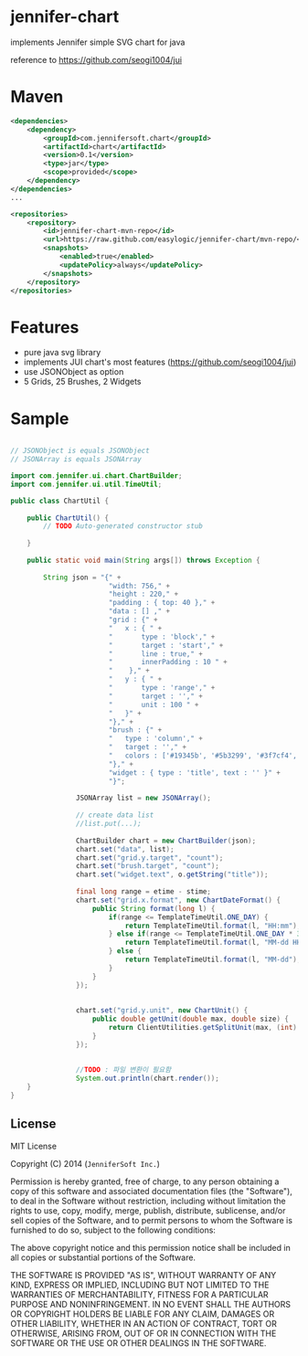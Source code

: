 jennifer-chart
==============

implements Jennifer simple SVG chart for java

reference to https://github.com/seogi1004/jui


# Maven 
```xml
<dependencies>
    <dependency>
        <groupId>com.jennifersoft.chart</groupId>
        <artifactId>chart</artifactId>
        <version>0.1</version>
        <type>jar</type>
        <scope>provided</scope>			
    </dependency>
</dependencies>	
...

<repositories>
    <repository>
        <id>jennifer-chart-mvn-repo</id>
        <url>https://raw.github.com/easylogic/jennifer-chart/mvn-repo/</url>
        <snapshots>
            <enabled>true</enabled>
            <updatePolicy>always</updatePolicy>
        </snapshots>
    </repository>
</repositories>	

```

# Features
* pure java svg library
* implements JUI chart's most features (https://github.com/seogi1004/jui)
* use JSONObject as option 
* 5 Grids, 25 Brushes, 2 Widgets 


# Sample 
```java

// JSONObject is equals JSONObject
// JSONArray is equals JSONArray

import com.jennifer.ui.chart.ChartBuilder;
import com.jennifer.ui.util.TimeUtil;

public class ChartUtil {
	
	public ChartUtil() {
		// TODO Auto-generated constructor stub
		
	}
	
	public static void main(String args[]) throws Exception {
		
        String json = "{" +
        				"width: 756," +
        				"height : 220," +
        				"padding : { top: 40 }," +
        				"data : [] ," +
        		        "grid : {" +
        		        "   x : { " +
        		        "       type : 'block'," +
        		        "       target : 'start'," +
        		        "       line : true," +
        		        "		innerPadding : 10 " +
        		        "    }," +
        		        "   y : { " +
        		        "       type : 'range'," +
        		        "       target : ''," +
        		        "       unit : 100 " +
        		        "   }" +
        		        "}," +
        		        "brush : {" +
        		        "   type : 'column'," +
        		        "   target : ''," +
        		        "	colors : ['#19345b', '#5b3299', '#3f7cf4', '#47b2ac', '#badbac', '#3f5ca8', '#a9d8f8', '#ffc000', '#555d69', '#64b044']" +
        		        "}," +
        		        "widget : { type : 'title', text : '' }" +
        		        "}";			
        		        
        		JSONArray list = new JSONArray();
        		
        		// create data list 
        		//list.put(...);
        		
        		ChartBuilder chart = new ChartBuilder(json);
        		chart.set("data", list);
        		chart.set("grid.y.target", "count");
        		chart.set("brush.target", "count");
        		chart.set("widget.text", o.getString("title"));
        		
        		final long range = etime - stime; 
        		chart.set("grid.x.format", new ChartDateFormat() {
        		    public String format(long l) {
        		        if(range <= TemplateTimeUtil.ONE_DAY) {
        		            return TemplateTimeUtil.format(l, "HH:mm");
        		        } else if(range <= TemplateTimeUtil.ONE_DAY * 3) {
        		            return TemplateTimeUtil.format(l, "MM-dd HH");
        		        } else {
        		            return TemplateTimeUtil.format(l, "MM-dd");
        		        }
        		    }
        		});
        
        		
        		chart.set("grid.y.unit", new ChartUnit() {
        			public double getUnit(double max, double size) {
        				return ClientUtilities.getSplitUnit(max, (int) size);
        			}
        		});
        		
        		
        		//TODO : 파일 변환이 필요함 
        		System.out.println(chart.render());
	}
}

```


## License

MIT License 

Copyright (C) 2014 (```JenniferSoft Inc.```)

Permission is hereby granted, free of charge, to any person obtaining a copy
of this software and associated documentation files (the "Software"), to deal
in the Software without restriction, including without limitation the rights
to use, copy, modify, merge, publish, distribute, sublicense, and/or sell
copies of the Software, and to permit persons to whom the Software is
furnished to do so, subject to the following conditions:

The above copyright notice and this permission notice shall be included in
all copies or substantial portions of the Software.

THE SOFTWARE IS PROVIDED "AS IS", WITHOUT WARRANTY OF ANY KIND, EXPRESS OR
IMPLIED, INCLUDING BUT NOT LIMITED TO THE WARRANTIES OF MERCHANTABILITY,
FITNESS FOR A PARTICULAR PURPOSE AND NONINFRINGEMENT. IN NO EVENT SHALL THE
AUTHORS OR COPYRIGHT HOLDERS BE LIABLE FOR ANY CLAIM, DAMAGES OR OTHER
LIABILITY, WHETHER IN AN ACTION OF CONTRACT, TORT OR OTHERWISE, ARISING FROM,
OUT OF OR IN CONNECTION WITH THE SOFTWARE OR THE USE OR OTHER DEALINGS IN
THE SOFTWARE.
